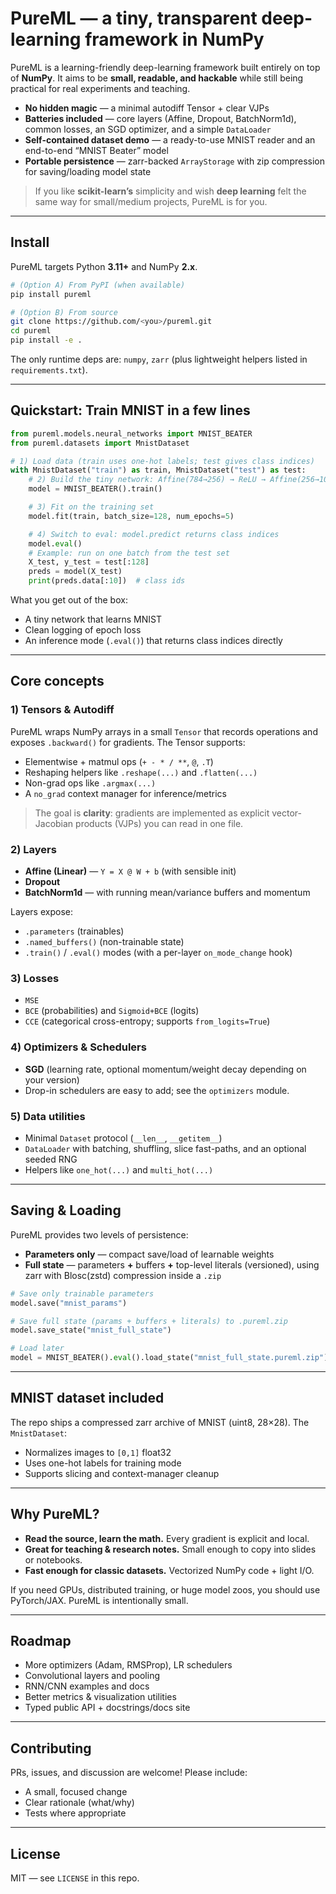 # PureML — a tiny, transparent deep-learning framework in NumPy

PureML is a learning-friendly deep-learning framework built entirely on top of **NumPy**. It aims to be **small, readable, and hackable** while still being practical for real experiments and teaching.

- **No hidden magic** — a minimal autodiff Tensor + clear VJPs
- **Batteries included** — core layers (Affine, Dropout, BatchNorm1d), common losses, an SGD optimizer, and a simple `DataLoader`
- **Self-contained dataset demo** — a ready-to-use MNIST reader and an end-to-end “MNIST Beater” model
- **Portable persistence** — zarr-backed `ArrayStorage` with zip compression for saving/loading model state

> If you like **scikit-learn’s** simplicity and wish **deep learning** felt the same way for small/medium projects, PureML is for you.

---

## Install

PureML targets Python **3.11+** and NumPy **2.x**.

```bash
# (Option A) From PyPI (when available)
pip install pureml

# (Option B) From source
git clone https://github.com/<you>/pureml.git
cd pureml
pip install -e .
```

The only runtime deps are: `numpy`, `zarr` (plus lightweight helpers listed in `requirements.txt`).

---

## Quickstart: Train MNIST in a few lines

```python
from pureml.models.neural_networks import MNIST_BEATER
from pureml.datasets import MnistDataset

# 1) Load data (train uses one-hot labels; test gives class indices)
with MnistDataset("train") as train, MnistDataset("test") as test:
    # 2) Build the tiny network: Affine(784→256) → ReLU → Affine(256→10)
    model = MNIST_BEATER().train()

    # 3) Fit on the training set
    model.fit(train, batch_size=128, num_epochs=5)

    # 4) Switch to eval: model.predict returns class indices
    model.eval()
    # Example: run on one batch from the test set
    X_test, y_test = test[:128]
    preds = model(X_test)
    print(preds.data[:10])  # class ids
```

What you get out of the box:

- A tiny network that learns MNIST
- Clean logging of epoch loss
- An inference mode (`.eval()`) that returns class indices directly

---

## Core concepts

### 1) Tensors & Autodiff
PureML wraps NumPy arrays in a small `Tensor` that records operations and exposes `.backward()` for gradients. The Tensor supports:
- Elementwise + matmul ops (`+ - * / **`, `@`, `.T`)
- Reshaping helpers like `.reshape(...)` and `.flatten(...)`
- Non-grad ops like `.argmax(...)`
- A `no_grad` context manager for inference/metrics

> The goal is **clarity**: gradients are implemented as explicit vector-Jacobian products (VJPs) you can read in one file.

### 2) Layers
- **Affine (Linear)** — `Y = X @ W + b` (with sensible init)
- **Dropout**
- **BatchNorm1d** — with running mean/variance buffers and momentum

Layers expose:
- `.parameters` (trainables)
- `.named_buffers()` (non-trainable state)
- `.train()` / `.eval()` modes (with a per-layer `on_mode_change` hook)

### 3) Losses
- `MSE`
- `BCE` (probabilities) and `Sigmoid+BCE` (logits)
- `CCE` (categorical cross-entropy; supports `from_logits=True`)

### 4) Optimizers & Schedulers
- **SGD** (learning rate, optional momentum/weight decay depending on your version)
- Drop-in schedulers are easy to add; see the `optimizers` module.

### 5) Data utilities
- Minimal `Dataset` protocol (`__len__`, `__getitem__`)
- `DataLoader` with batching, shuffling, slice fast-paths, and an optional seeded RNG
- Helpers like `one_hot(...)` and `multi_hot(...)`

---

## Saving & Loading

PureML provides two levels of persistence:

- **Parameters only** — compact save/load of learnable weights
- **Full state** — parameters **+** buffers **+** top-level literals (versioned), using zarr with Blosc(zstd) compression inside a `.zip`

```python
# Save only trainable parameters
model.save("mnist_params")

# Save full state (params + buffers + literals) to .pureml.zip
model.save_state("mnist_full_state")

# Load later
model = MNIST_BEATER().eval().load_state("mnist_full_state.pureml.zip")
```

---

## MNIST dataset included

The repo ships a compressed zarr archive of MNIST (uint8, 28×28). The `MnistDataset`:
- Normalizes images to `[0,1]` float32
- Uses one-hot labels for training mode
- Supports slicing and context-manager cleanup

---

## Why PureML?

- **Read the source, learn the math.** Every gradient is explicit and local.
- **Great for teaching & research notes.** Small enough to copy into slides or notebooks.
- **Fast enough for classic datasets.** Vectorized NumPy code + light I/O.

If you need GPUs, distributed training, or huge model zoos, you should use PyTorch/JAX. PureML is intentionally small.

---

## Roadmap

- More optimizers (Adam, RMSProp), LR schedulers
- Convolutional layers and pooling
- RNN/CNN examples and docs
- Better metrics & visualization utilities
- Typed public API + docstrings/docs site

---

## Contributing

PRs, issues, and discussion are welcome! Please include:
- A small, focused change
- Clear rationale (what/why)
- Tests where appropriate

---

## License

MIT — see `LICENSE` in this repo.
